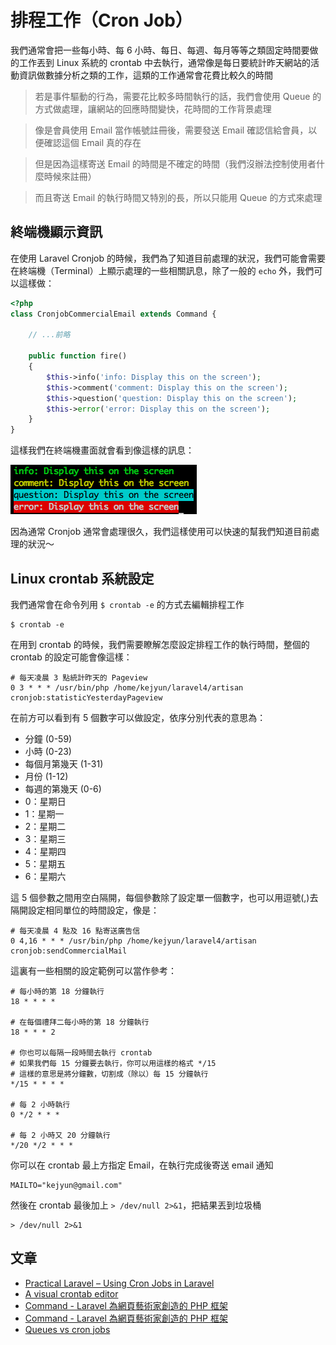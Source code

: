 # 排程工作（Cron Job）


我們通常會把一些每小時、每 6 小時、每日、每週、每月等等之類固定時間要做的工作丟到 Linux 系統的 crontab 中去執行，通常像是每日要統計昨天網站的活動資訊做數據分析之類的工作，這類的工作通常會花費比較久的時間

> 若是事件驅動的行為，需要花比較多時間執行的話，我們會使用 Queue 的方式做處理，讓網站的回應時間變快，花時間的工作背景處理

> 像是會員使用 Email 當作帳號註冊後，需要發送 Email 確認信給會員，以便確認這個 Email 真的存在

> 但是因為這樣寄送 Email 的時間是不確定的時間（我們沒辦法控制使用者什麼時候來註冊）

> 而且寄送 Email 的執行時間又特別的長，所以只能用 Queue 的方式來處理

## 終端機顯示資訊

在使用 Laravel Cronjob 的時候，我們為了知道目前處理的狀況，我們可能會需要在終端機（Terminal）上顯示處理的一些相關訊息，除了一般的 `echo` 外，我們可以這樣做：

```php
<?php
class CronjobCommercialEmail extends Command {
	
	// ...前略
	
	public function fire()
    {
        $this->info('info: Display this on the screen');
        $this->comment('comment: Display this on the screen');
        $this->question('question: Display this on the screen');
        $this->error('error: Display this on the screen');
    }
}
```

這樣我們在終端機畫面就會看到像這樣的訊息：

![Laravel Command 顯示資訊](./images/Laravel4-Cronjob-display-info.png)

因為通常 Cronjob 通常會處理很久，我們這樣使用可以快速的幫我們知道目前處理的狀況～

## Linux crontab 系統設定

我們通常會在命令列用 `$ crontab -e` 的方式去編輯排程工作

```shell
$ crontab -e
```

在用到 crontab 的時候，我們需要瞭解怎麼設定排程工作的執行時間，整個的 crontab 的設定可能會像這樣：

```shell
# 每天凌晨 3 點統計昨天的 Pageview
0 3 * * * /usr/bin/php /home/kejyun/laravel4/artisan cronjob:statisticYesterdayPageview
```

在前方可以看到有 5 個數字可以做設定，依序分別代表的意思為：

 * 分鐘 (0-59)
 * 小時 (0-23)
 * 每個月第幾天 (1-31)
 * 月份 (1-12)
 * 每週的第幾天 (0-6)
  * 0：星期日
  * 1：星期一
  * 2：星期二
  * 3：星期三
  * 4：星期四
  * 5：星期五
  * 6：星期六

這 5 個參數之間用空白隔開，每個參數除了設定單一個數字，也可以用逗號(,)去隔開設定相同單位的時間設定，像是：

```shell
# 每天凌晨 4 點及 16 點寄送廣告信
0 4,16 * * * /usr/bin/php /home/kejyun/laravel4/artisan cronjob:sendCommercialMail
```

這裏有一些相關的設定範例可以當作參考：

```shell
# 每小時的第 18 分鐘執行
18 * * * *

# 在每個禮拜二每小時的第 18 分鐘執行
18 * * * 2

# 你也可以每隔一段時間去執行 crontab
# 如果我們每 15 分鐘要去執行，你可以用這樣的格式 */15
# 這樣的意思是將分鐘數，切割成（除以）每 15 分鐘執行
*/15 * * * *

# 每 2 小時執行
0 */2 * * *

# 每 2 小時又 20 分鐘執行
*/20 */2 * * *
```

你可以在 crontab 最上方指定 Email，在執行完成後寄送 email 通知

```shell
MAILTO="kejyun@gmail.com"
```

然後在 crontab 最後加上 `> /dev/null 2>&1`，把結果丟到垃圾桶

```shell
> /dev/null 2>&1
```


## 文章
* [Practical Laravel – Using Cron Jobs in Laravel](http://maxoffsky.com/code-blog/practical-laravel-using-cron-jobs-in-laravel/)
* [A visual crontab editor](http://www.corntab.com/pages/crontab-gui)
* [Command - Laravel 為網頁藝術家創造的 PHP 框架](http://laravel.tw/docs/4.2/commands)
* [Command - Laravel 為網頁藝術家創造的 PHP 框架](http://laravel.tw/docs/4.2/commands)
* [Queues vs cron jobs](http://laravel.io/forum/04-30-2014-queues-vs-cron-jobs)

